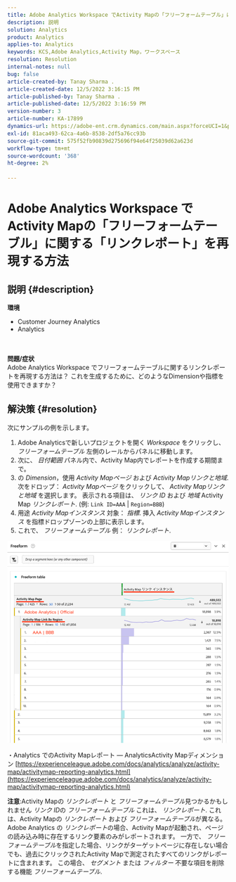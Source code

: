 ```yaml
---
title: Adobe Analytics Workspace でActivity Mapの「フリーフォームテーブル」に関する「リンクレポート」を再現する方法
description: 説明
solution: Analytics
product: Analytics
applies-to: Analytics
keywords: KCS,Adobe Analytics,Activity Map，ワークスペース
resolution: Resolution
internal-notes: null
bug: false
article-created-by: Tanay Sharma .
article-created-date: 12/5/2022 3:16:15 PM
article-published-by: Tanay Sharma .
article-published-date: 12/5/2022 3:16:59 PM
version-number: 3
article-number: KA-17899
dynamics-url: https://adobe-ent.crm.dynamics.com/main.aspx?forceUCI=1&pagetype=entityrecord&etn=knowledgearticle&id=194460be-af74-ed11-81aa-6045bd006239
exl-id: 81aca493-62ca-4a6b-8538-2df5a76cc93b
source-git-commit: 575f52fb90839d275696f94e64f25039d62a623d
workflow-type: tm+mt
source-wordcount: '368'
ht-degree: 2%

---
```


# Adobe Analytics Workspace でActivity Mapの「フリーフォームテーブル」に関する「リンクレポート」を再現する方法

## 説明 {#description}

<b>環境</b>
- Customer Journey Analytics
- Analytics

<br> <br><b>問題/症状</b><br>Adobe Analytics Workspace でフリーフォームテーブルに関するリンクレポートを再現する方法は？ これを生成するために、どのようなDimensionや指標を使用できますか？<br>

## 解決策 {#resolution}


次にサンプルの例を示します。

1. Adobe Analyticsで新しいプロジェクトを開く *Workspace* をクリックし、 *フリーフォームテーブル* 左側のレールからパネルに移動します。
2. 次に、 *日付範囲* パネル内で、Activity Map内でレポートを作成する期間まで。
3. の *Dimension*，使用 *Activity Mapページ* および *Activity Mapリンクと地域*. 次をドロップ： *Activity Mapページ* をクリックして、 *Activity Mapリンクと地域* を選択します。 表示される項目は、 *リンク ID* および *地域* Activity Map *リンクレポート*. (例: `Link ID=AAA` | `Region=BBB`)
4. 用途 *Activity Mapインスタンス* 対象： *指標*. 挿入 *Activity Mapインスタンス* を指標ドロップゾーンの上部に表示します。
5. これで、 *フリーフォームテーブル* 例： *リンクレポート*.


![](assets/ce099307-8f85-ec11-8d21-0022480855a4.png)

・Analytics でのActivity Mapレポート — AnalyticsActivity Mapディメンション
[https://experienceleague.adobe.com/docs/analytics/analyze/activity-map/activitymap-reporting-analytics.html](https://experienceleague.adobe.com/docs/analytics/analyze/activity-map/activitymap-reporting-analytics.html)

<b>注意</b>:Activity Mapの *リンクレポート* と *フリーフォームテーブル*&#x200B;見つかるかもしれません *リンク ID*&#x200B;の *フリーフォームテーブル* これは、 *リンクレポート*. これは、Activity Mapの *リンクレポート* および *フリーフォームテーブル*&#x200B;が異なる。 Adobe Analytics の *リンクレポート*&#x200B;の場合、Activity Mapが起動され、ページの読み込み時に存在するリンク要素のみがレポートされます。 一方で、 *フリーフォームテーブル*&#x200B;を指定した場合、リンクがターゲットページに存在しない場合でも、過去にクリックされたActivity Mapで測定されたすべてのリンクがレポートに含まれます。 この場合、 *セグメント* または *フィルター* 不要な項目を削除する機能 *フリーフォームテーブル*.
